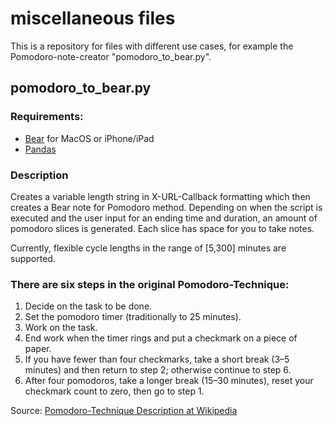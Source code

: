 # miscellaneous files

This is a repository for files with different use cases, for example the Pomodoro-note-creator "pomodoro_to_bear.py".

## pomodoro_to_bear.py

### Requirements:

- [Bear](www.bear.app) for MacOS or iPhone/iPad
- [Pandas](https://pandas.pydata.org) 

### Description

Creates a variable length string in X-URL-Callback formatting which then creates a Bear note for Pomodoro method. Depending on when the script is executed and the user input for an ending time and duration, an amount of pomodoro slices is generated. Each slice has space for you to take notes.

Currently, flexible cycle lengths in the range of [5,300] minutes are supported.


### There are six steps in the original Pomodoro-Technique:

1. Decide on the task to be done.
2. Set the pomodoro timer (traditionally to 25 minutes).
3. Work on the task.
4. End work when the timer rings and put a checkmark on a piece of paper.
5. If you have fewer than four checkmarks, take a short break (3–5 minutes) and then
    return to step 2; otherwise continue to step 6.
6. After four pomodoros, take a longer break (15–30 minutes), reset your checkmark
    count to zero, then go to step 1.

Source: [Pomodoro-Technique Description at Wikipedia](https://en.wikipedia.org/wiki/Pomodoro_Technique#Description)
